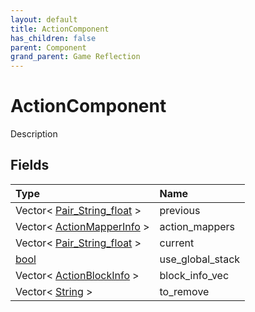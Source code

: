 ```yaml
---
layout: default
title: ActionComponent
has_children: false
parent: Component
grand_parent: Game Reflection
---
```

# ActionComponent
Description 

## Fields

| Type | Name |
|:-------------|:--------------|
| Vector< [Pair_String_float](/docs/game-reflection/classes/pair__string_float) > | previous |
| Vector< [ActionMapperInfo](/docs/game-reflection/classes/action_mapper_info) > | action_mappers |
| Vector< [Pair_String_float](/docs/game-reflection/classes/pair__string_float) > | current |
| [bool](/docs/game-reflection/components/bool) | use_global_stack |
| Vector< [ActionBlockInfo](/docs/game-reflection/classes/action_block_info) > | block_info_vec |
| Vector< [String](/docs/game-reflection/components/string) > | to_remove |

